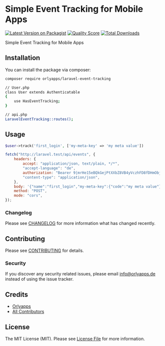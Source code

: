# Simple Event Tracking for Mobile Apps

[![Latest Version on Packagist](https://img.shields.io/packagist/v/orlyapps/laravel-event-tracking.svg?style=flat-square)](https://packagist.org/packages/orlyapps/laravel-event-tracking)
[![Quality Score](https://img.shields.io/scrutinizer/g/orlyapps/laravel-event-tracking.svg?style=flat-square)](https://scrutinizer-ci.com/g/orlyapps/laravel-event-tracking)
[![Total Downloads](https://img.shields.io/packagist/dt/orlyapps/laravel-event-tracking.svg?style=flat-square)](https://packagist.org/packages/orlyapps/laravel-event-tracking)

Simple Event Tracking for Mobile Apps

## Installation

You can install the package via composer:

```bash
composer require orlyapps/laravel-event-tracking

// User.php
class User extends Authenticatable
{
    use HasEventTracking;
}

// api.php
LaravelEventTracking::routes();
```

## Usage

```php
$user->track('first_login', ['my-meta-key' => 'my meta value'])
```

```js
fetch("http://laravel.test/api/events", {
    headers: {
        accept: "application/json, text/plain, */*",
        "accept-language": "de",
        authorization: "Bearer 9|mrHe15eBQkGejPtXXbZ8VB4yVczhFD8fDHmObjQgskEk7f5G1dW1LbqIBQ2MjZWP6xhhniHRpxhNaZm0",
        "content-type": "application/json",
    },
    body: '{"name":"first_login","my-meta-key":{"code":"my meta value"}}',
    method: "POST",
    mode: "cors",
});
```

### Changelog

Please see [CHANGELOG](CHANGELOG.md) for more information what has changed recently.

## Contributing

Please see [CONTRIBUTING](CONTRIBUTING.md) for details.

### Security

If you discover any security related issues, please email info@orlyapps.de instead of using the issue tracker.

## Credits

-   [Orlyapps](https://github.com/orlyapps)
-   [All Contributors](../../contributors)

## License

The MIT License (MIT). Please see [License File](LICENSE.md) for more information.

